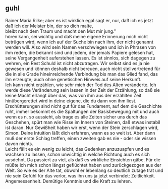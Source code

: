 ## guhl
 Rainer Maria Rilke; aber es ist wirklich egal sagt er, nur, daß ich es jetzt   
daß ich der Meister bin, der so dich malte,   
bleibt nach dem Traum und macht den Mut mir jung.&quot;   
hören kann, sei wichtig und daß meine eigene Erinnerung mich nicht betrügen wird, wenn ich auf der Suche bin nach ihm, der nicht genannt werden will. Also wird sein Namen verschwiegen und ich in Phrasen von ihm reden, die bekannt sind und jedem, der jemals Papiere gelesen hat, seine Vergangenheit auferstehen lassen. Es ist sinnlos, sich dagegen zu wehren, ein Rest Schuld ist nicht abzutragen. Wir selbst sind es ja nie gewesen und können deshalb nicht bereuen, auch nicht stellvertretend für die in alle Grade hineinreichende Verbindung bis man das Glied fand, das ihn erzeugte; auch ohne genetischen Hinweis auf seine Herkunft.    
 Ich kann nicht erzählen, wie sehr mich der Tod des Alten veränderte. Ich werde diese Veränderung sein lassen in der Zeit der Erzählung, so daß sie keine Macht erlangt über das, was von ihm aus der erzählten Zeit hinübergerettet wird in deine eigene, die du dann von ihm liest. Erschütterungen sind nicht gut für das Fundament, auf dem die Geschichte ruht, immer bekommt es die Spaltungen der Basisbewegung mit und auch wenn es n. so aussieht, als trage es alle Zeiten sicher uns durch das Geschehen, spürt man wie Risse im Innern von Steinen, daß etwas instabil ist daran. Nur Gewißheit haben wir erst, wenn der Stein zerschlagen wird, Simon. Deine Intuition läßt dich erfahren, wann es so weit ist. Aber dann muß der erste Schlag treffen, einen zweiten gab es nie - oder sie wissen davon nichts.    
Leicht fällt es ein wenig zu leicht, das Gedenken anzuzuapfen und es wachsen zu lassen, schon unwichtig in welche Richtung auch es sich ausdehnt. Da passiert zu viel, als daß es wirkliche Einsichten gäbe. Für die müßte ich mich schon längst geflüchtet haben und zurückgezogen aus der Welt. So wie es der Alte tat, obwohl er lebenlang so deutlich zutage trat und nie sein Gefühl für das verlor, was ihn uns ja jetzt verbindet: Zeitlichkeit. Angemessenheit. Demütige Kenntnis und die Kraft zu lehren.   
